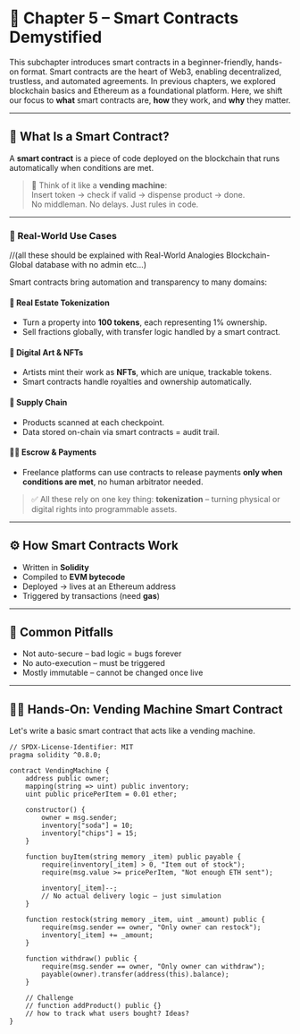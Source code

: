 # 📘 Chapter 5 – Smart Contracts Demystified

This subchapter introduces smart contracts in a beginner-friendly, hands-on format. 
Smart contracts are the heart of Web3, enabling decentralized, trustless, and automated agreements. In previous chapters, we explored blockchain basics and Ethereum as a foundational platform. Here, we shift our focus to **what** smart contracts are, **how** they work, and **why** they matter. 

---

## 📄 What Is a Smart Contract?

A **smart contract** is a piece of code deployed on the blockchain that runs automatically when conditions are met.

> 🧃 Think of it like a **vending machine**:  
> Insert token → check if valid → dispense product → done.  
> No middleman. No delays. Just rules in code.

---

### 🧠 Real-World Use Cases 
//(all these should be explained with Real-World Analogies Blockchain-Global database with no admin etc...)

Smart contracts bring automation and transparency to many domains:

#### 🏡 Real Estate Tokenization
- Turn a property into **100 tokens**, each representing 1% ownership.
- Sell fractions globally, with transfer logic handled by a smart contract.

#### 🎨 Digital Art & NFTs
- Artists mint their work as **NFTs**, which are unique, trackable tokens.
- Smart contracts handle royalties and ownership automatically.

#### 🚚 Supply Chain
- Products scanned at each checkpoint.
- Data stored on-chain via smart contracts = audit trail.

#### 👨‍⚖️ Escrow & Payments
- Freelance platforms can use contracts to release payments **only when conditions are met**, no human arbitrator needed.

> ✅ All these rely on one key thing: **tokenization** – turning physical or digital rights into programmable assets.

---

## ⚙️ How Smart Contracts Work

- Written in **Solidity**
- Compiled to **EVM bytecode**
- Deployed → lives at an Ethereum address
- Triggered by transactions (need **gas**)

---

## 🚫 Common Pitfalls

- Not auto-secure – bad logic = bugs forever
- No auto-execution – must be triggered
- Mostly immutable – cannot be changed once live

---

## 👨‍💻 Hands-On: Vending Machine Smart Contract

Let's write a basic smart contract that acts like a vending machine.

```solidity
// SPDX-License-Identifier: MIT
pragma solidity ^0.8.0;

contract VendingMachine {
    address public owner;
    mapping(string => uint) public inventory;
    uint public pricePerItem = 0.01 ether;

    constructor() {
        owner = msg.sender;
        inventory["soda"] = 10;
        inventory["chips"] = 15;
    }

    function buyItem(string memory _item) public payable {
        require(inventory[_item] > 0, "Item out of stock");
        require(msg.value >= pricePerItem, "Not enough ETH sent");

        inventory[_item]--;
        // No actual delivery logic – just simulation
    }

    function restock(string memory _item, uint _amount) public {
        require(msg.sender == owner, "Only owner can restock");
        inventory[_item] += _amount;
    }

    function withdraw() public {
        require(msg.sender == owner, "Only owner can withdraw");
        payable(owner).transfer(address(this).balance);
    }

    // Challenge
    // function addProduct() public {}
    // how to track what users bought? Ideas? 
}